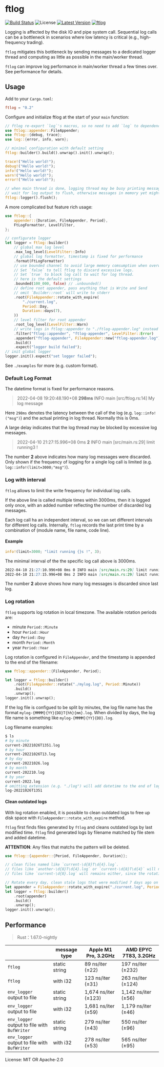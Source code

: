 # ftlog

[![Build Status](https://github.com/nonconvextech/ftlog/workflows/CI%20%28Linux%29/badge.svg?branch=main)](https://github.com/nonconvextech/ftlog/actions)
![License](https://img.shields.io/crates/l/ftlog.svg)
[![Latest Version](https://img.shields.io/crates/v/ftlog.svg)](https://crates.io/crates/ftlog)
[![ftlog](https://docs.rs/ftlog/badge.svg)](https://docs.rs/ftlog)

Logging is affected by the disk IO and pipe system call.
Sequential log calls can be a bottleneck in scenarios where low
latency is critical (e.g., high-frequency trading).

`ftlog` mitigates this bottleneck by sending messages to a dedicated logger
thread and computing as little as possible in the main/worker thread.

`ftlog` can improve log performance in main/worker thread a few times over. See
performance for details.


## Usage

Add to your `Cargo.toml`:

```toml
ftlog = "0.2"
```

Configure and initialize ftlog at the start of your `main` function:
```rust
// ftlog re-export `log`'s macros, so no need to add `log` to dependencies
use ftlog::appender::FileAppender;
use ftlog::{debug, trace};
use log::{error, info, warn};

// minimal configuration with default setting
ftlog::builder().build().unwrap().init().unwrap();

trace!("Hello world!");
debug!("Hello world!");
info!("Hello world!");
warn!("Hello world!");
error!("Hello world!");

// when main thread is done, logging thread may be busy printing messages
// wait for log output to flush, otherwise messages in memory yet might lost
ftlog::logger().flush();
```

A more complicated but feature rich usage:

```rust
use ftlog::{
    appender::{Duration, FileAppender, Period},
    FtLogFormatter, LevelFilter,
};

// configurate logger
let logger = ftlog::builder()
    // global max log level
    .max_log_level(LevelFilter::Info)
    // global log formatter, timestamp is fixed for performance
    .format(FtLogFormatter)
    // use bounded channel to avoid large memory comsumption when overwhelmed with logs
    // Set `false` to tell ftlog to discard excessive logs.
    // Set `true` to block log call to wait for log thread.
    // here is the default settings
    .bounded(100_000, false) // .unbounded()
    // define root appender, pass anything that is Write and Send
    // omit `Builder::root` will write to stderr
    .root(FileAppender::rotate_with_expire(
        "./current.log",
        Period::Day,
        Duration::days(7),
    ))
    // level filter for root appender
    .root_log_level(LevelFilter::Warn)
    // write logs in ftlog::appender to "./ftlog-appender.log" instead of "./current.log"
    .filter("ftlog::appender", "ftlog-appender", LevelFilter::Error)
    .appender("ftlog-appender", FileAppender::new("ftlog-appender.log"))
    .build()
    .expect("logger build failed");
// init global logger
logger.init().expect("set logger failed");
```

See `./examples` for more (e.g. custom format).

### Default Log Format

The datetime format is fixed for performance reasons.

> 2022-04-08 19:20:48.190+08 **298ms** INFO main [src/ftlog.rs:14] My log
> message

Here `298ms` denotes the latency between the call of the log (e.g.
`log::info!("msg")`) and the actual printing in log thread. Normally this is 0ms.

A large delay indicates that the log thread may be blocked by excessive log
messages.

> 2022-04-10 21:27:15.996+08 0ms **2** INFO main [src/main.rs:29] limit
> running3 !

The number **2** above indicates how many log messages were discarded.
Only shown if the frequency of logging for a single log call is limited (e.g.
`log::info!(limit=3000;"msg")`).

### Log with interval

`ftlog` allows to limit the write frequency for individual log calls.

If the above line is called multiple times within 3000ms, then it is logged only
once, with an added number reflecting the number of discarded log messages.

Each log call ha an independent interval, so we can set different intervals
for different log calls. Internally, `ftlog` records the last print time by a
combination of (module name, file name, code line).

#### Example

```rust
info!(limit=3000; "limit running {}s !", 3);
```
The minimal interval of the the specific log call above is 3000ms.

```markdown
2022-04-10 21:27:10.996+08 0ms 0 INFO main [src/main.rs:29] limit running 3s !
2022-04-10 21:27:15.996+08 0ms 2 INFO main [src/main.rs:29] limit running 3s !
```
The number **2** above shows how many log messages is discarded since last log.

### Log rotation
`ftlog` supports log rotation in local timezone. The available rotation
periods are:

- minute `Period::Minute`
- hour `Period::Hour`
- day `Period::Day`
- month `Period::Month`
- year `Period::Year`

Log rotation is configured in `FileAppender`, and the timestamp is appended to
the end of the filename:

```rust
use ftlog::appender::{FileAppender, Period};

let logger = ftlog::builder()
    .root(FileAppender::rotate("./mylog.log", Period::Minute))
    .build()
    .unwrap();
logger.init().unwrap();
```

If the log file is configued to be split by minutes,
the log file name has the format
`mylog-{MMMM}{YY}{DD}T{hh}{mm}.log`. When divided by days, the log file name is
something like `mylog-{MMMM}{YY}{DD}.log`.

Log filename examples:
```sh
$ ls
# by minute
current-20221026T1351.log
# by hour
current-20221026T13.log
# by day
current-20221026.log
# by month
current-202210.log
# by year
current-2022.log
# omitting extension (e.g. "./log") will add datetime to the end of log filename
log-20221026T1351
```

#### Clean outdated logs

With log rotation enabled, it is possible to clean outdated logs to free up
disk space with `FileAppender::rotate_with_expire` method.

`ftlog` first finds files generated by `ftlog` and cleans outdated logs by
last modified time. `ftlog` find generated logs by filename matched by file
stem and added datetime.

**ATTENTION**: Any files that matchs the pattern will be deleted.

```rust
use ftlog::{appender::{Period, FileAppender, Duration}};

// clean files named like `current-\d{8}T\d{4}.log`.
// files like `another-\d{8}T\d{4}.log` or `current-\d{8}T\d{4}` will not be deleted, since the filenames' stem do not match.
// files like `current-\d{8}.log` will remains either, since the rotation durations do not match.

// Rotate every day, clean stale logs that were modified 7 days ago on each rotation
let appender = FileAppender::rotate_with_expire("./current.log", Period::Day, Duration::days(7));
let logger = ftlog::builder()
    .root(appender)
    .build()
    .unwrap();
logger.init().unwrap();
```

## Performance

> Rust：1.67.0-nightly

|                                                   |  message type | Apple M1 Pro, 3.2GHz  | AMD EPYC 7T83, 3.2GHz |
| ------------------------------------------------- | ------------- | --------------------- | --------------------- |
| `ftlog`                                           | static string |   89 ns/iter (±22)    | 197 ns/iter (±232)    |
| `ftlog`                                           | with i32      |   123 ns/iter (±31)   | 263 ns/iter (±124)    |
| `env_logger` <br/> output to file                 | static string | 1,674 ns/iter (±123)  | 1,142 ns/iter (±56)   |
| `env_logger` <br/> output to file                 | with i32      | 1,681 ns/iter (±59)   | 1,179 ns/iter (±46)   |
| `env_logger` <br/> output to file with `BufWriter`| static string | 279 ns/iter (±43)     | 550 ns/iter (±96)     |
| `env_logger` <br/> output to file with `BufWriter`| with i32      | 278 ns/iter (±53)     | 565 ns/iter (±95)     |

License: MIT OR Apache-2.0
